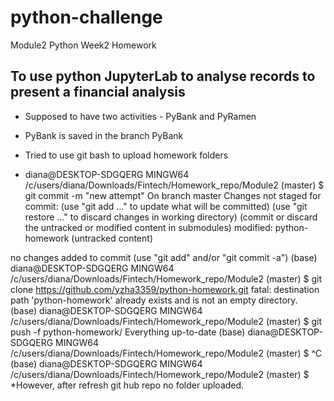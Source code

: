 # python-challenge
Module2 Python Week2 Homework
## To use python JupyterLab to analyse records to present a financial analysis ##
* Supposed to have two activities - PyBank and PyRamen
* PyBank is saved in the branch PyBank

* Tried to use git bash to upload homework folders
* diana@DESKTOP-SDGQERG MINGW64 /c/users/diana/Downloads/Fintech/Homework_repo/Module2 (master)
$ git commit -m "new attempt"
On branch master
Changes not staged for commit:
  (use "git add <file>..." to update what will be committed)
  (use "git restore <file>..." to discard changes in working directory)
  (commit or discard the untracked or modified content in submodules)
        modified:   python-homework (untracked content)

no changes added to commit (use "git add" and/or "git commit -a")
(base)
diana@DESKTOP-SDGQERG MINGW64 /c/users/diana/Downloads/Fintech/Homework_repo/Module2 (master)
$ git clone https://github.com/yzha3359/python-homework.git
fatal: destination path 'python-homework' already exists and is not an empty directory.
(base)
diana@DESKTOP-SDGQERG MINGW64 /c/users/diana/Downloads/Fintech/Homework_repo/Module2 (master)
$ git push -f python-homework/
Everything up-to-date
(base)
diana@DESKTOP-SDGQERG MINGW64 /c/users/diana/Downloads/Fintech/Homework_repo/Module2 (master)
$ ^C
(base)
diana@DESKTOP-SDGQERG MINGW64 /c/users/diana/Downloads/Fintech/Homework_repo/Module2 (master)
$
*However, after refresh git hub repo no folder uploaded.
